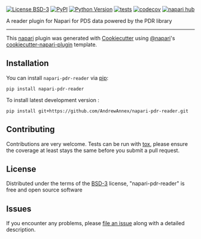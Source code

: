 
[![License BSD-3](https://img.shields.io/pypi/l/napari-pdr-reader.svg?color=green)](https://github.com/AndrewAnnex/napari-pdr-reader/raw/main/LICENSE)
[![PyPI](https://img.shields.io/pypi/v/napari-pdr-reader.svg?color=green)](https://pypi.org/project/napari-pdr-reader)
[![Python Version](https://img.shields.io/pypi/pyversions/napari-pdr-reader.svg?color=green)](https://python.org)
[![tests](https://github.com/AndrewAnnex/napari-pdr-reader/workflows/tests/badge.svg)](https://github.com/AndrewAnnex/napari-pdr-reader/actions)
[![codecov](https://codecov.io/gh/AndrewAnnex/napari-pdr-reader/branch/main/graph/badge.svg)](https://codecov.io/gh/AndrewAnnex/napari-pdr-reader)
[![napari hub](https://img.shields.io/endpoint?url=https://api.napari-hub.org/shields/napari-pdr-reader)](https://napari-hub.org/plugins/napari-pdr-reader)

A reader plugin for Napari for PDS data powered by the PDR library

----------------------------------

This [napari] plugin was generated with [Cookiecutter] using [@napari]'s [cookiecutter-napari-plugin] template.

<!--
Don't miss the full getting started guide to set up your new package:
https://github.com/napari/cookiecutter-napari-plugin#getting-started

and review the napari docs for plugin developers:
https://napari.org/plugins/index.html
-->

## Installation

You can install `napari-pdr-reader` via [pip]:

    pip install napari-pdr-reader



To install latest development version :

    pip install git+https://github.com/AndrewAnnex/napari-pdr-reader.git


## Contributing

Contributions are very welcome. Tests can be run with [tox], please ensure
the coverage at least stays the same before you submit a pull request.

## License

Distributed under the terms of the [BSD-3] license,
"napari-pdr-reader" is free and open source software

## Issues

If you encounter any problems, please [file an issue] along with a detailed description.

[napari]: https://github.com/napari/napari
[Cookiecutter]: https://github.com/audreyr/cookiecutter
[@napari]: https://github.com/napari
[MIT]: http://opensource.org/licenses/MIT
[BSD-3]: http://opensource.org/licenses/BSD-3-Clause
[GNU GPL v3.0]: http://www.gnu.org/licenses/gpl-3.0.txt
[GNU LGPL v3.0]: http://www.gnu.org/licenses/lgpl-3.0.txt
[Apache Software License 2.0]: http://www.apache.org/licenses/LICENSE-2.0
[Mozilla Public License 2.0]: https://www.mozilla.org/media/MPL/2.0/index.txt
[cookiecutter-napari-plugin]: https://github.com/napari/cookiecutter-napari-plugin

[file an issue]: https://github.com/AndrewAnnex/napari-pdr-reader/issues

[napari]: https://github.com/napari/napari
[tox]: https://tox.readthedocs.io/en/latest/
[pip]: https://pypi.org/project/pip/
[PyPI]: https://pypi.org/
